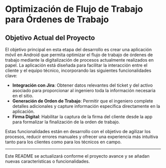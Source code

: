 # Optimización de Flujo de Trabajo para Órdenes de Trabajo

## Objetivo Actual del Proyecto

El objetivo principal en esta etapa del desarrollo es crear una aplicación móvil en Android que permita optimizar el flujo de trabajo de órdenes de trabajo mediante la digitalización de procesos actualmente realizados en papel. La aplicación está diseñada para facilitar la interacción entre el cliente y el equipo técnico, incorporando las siguientes funcionalidades clave:

- **Integración con Jira**: Obtener datos relevantes del ticket y del activo asociado para proporcionar al ingeniero toda la información necesaria en el sitio.
- **Generación de Orden de Trabajo**: Permitir que el ingeniero complete detalles adicionales y capture información específica directamente en la aplicación.
- **Firma Digital**: Habilitar la captura de la firma del cliente desde la app para formalizar la finalización de la orden de trabajo.

Estas funcionalidades están en desarrollo con el objetivo de agilizar los procesos, reducir errores manuales y ofrecer una experiencia más intuitiva tanto para los clientes como para los técnicos en campo.

---

Este README se actualizará conforme el proyecto avance y se añadan nuevas características o funcionalidades.
